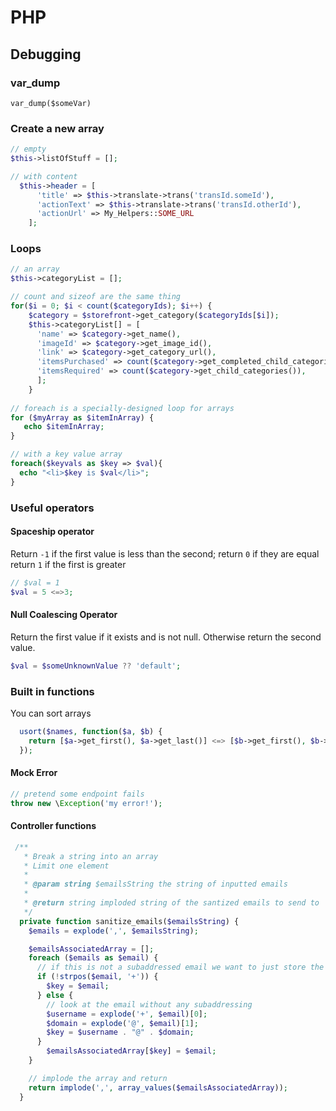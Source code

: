# PHP

## Debugging
### var_dump
`var_dump($someVar)`

### Create a new array
```php
// empty
$this->listOfStuff = [];

// with content
  $this->header = [
      'title' => $this->translate->trans('transId.someId'),
      'actionText' => $this->translate->trans('transId.otherId'),
      'actionUrl' => My_Helpers::SOME_URL
    ];
```

### Loops
```php
// an array
$this->categoryList = [];

// count and sizeof are the same thing
for($i = 0; $i < count($categoryIds); $i++) {
    $category = $storefront->get_category($categoryIds[$i]);
    $this->categoryList[] = [
      'name' => $category->get_name(),
      'imageId' => $category->get_image_id(),
      'link' => $category->get_category_url(),
      'itemsPurchased' => count($category->get_completed_child_categories()),
      'itemsRequired' => count($category->get_child_categories()),
      ];
    }
    
// foreach is a specially-designed loop for arrays
for ($myArray as $itemInArray) {
   echo $itemInArray;
}

// with a key value array
foreach($keyvals as $key => $val){
  echo "<li>$key is $val</li>";
}
```

### Useful operators
#### Spaceship operator
Return `-1` if the first value is less than the second;
return `0` if they are equal
return `1` if the first is greater
```php 
// $val = 1
$val = 5 <=>3;
```

#### Null Coalescing Operator
Return the first value if it exists and is not null. Otherwise return the second value.
```php
$val = $someUnknownValue ?? 'default';
```

### Built in functions
You can sort arrays
```php
  usort($names, function($a, $b) {
    return [$a->get_first(), $a->get_last()] <=> [$b->get_first(), $b->get_last()];
  });
```

#### Mock Error
```php
// pretend some endpoint fails
throw new \Exception('my error!');
```

#### Controller functions
```php
 /**
   * Break a string into an array
   * Limit one element
   *
   * @param string $emailsString the string of inputted emails
   *
   * @return string imploded string of the santized emails to send to
   */
  private function sanitize_emails($emailsString) {
    $emails = explode(',', $emailsString);

    $emailsAssociatedArray = [];
    foreach ($emails as $email) {
      // if this is not a subaddressed email we want to just store the email
      if (!strpos($email, '+')) {
        $key = $email;
      } else {
        // look at the email without any subaddressing
        $username = explode('+', $email)[0];
        $domain = explode('@', $email)[1];
        $key = $username . "@" . $domain;
      }
        $emailsAssociatedArray[$key] = $email;
    }

    // implode the array and return
    return implode(',', array_values($emailsAssociatedArray));
  }
```
